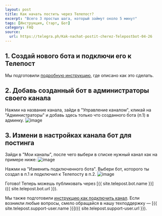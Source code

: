 ```yaml
---
layout: post
title: Как начать постить через Телепост?
excerpt: "Всего 3 простых шага, который займут около 5 минут"
tags: [Инструкция, Старт, Бот]
category: FAQ
source:
  url: https://telegra.ph/Kak-nachat-postit-cherez-Telepostbot-04-26
---
```


## 1. Создай нового бота и подключи его к Телепост

Мы подготовили [подробную инструкцию](_posts/2019-04-26-personal-bot-for-telepost.md), где описано как это сделать.

## 2. Добавь созданный бот в администраторы своего канала

Нажми на название канала, зайди в "Управление каналом", кликай на "Администраторы" и добавь здесь только что созданного бота (п.1) в админку.
![image](https://user-images.githubusercontent.com/24430718/106378979-c16a4980-63b9-11eb-9721-3233b19b308d.png)

## 3. Измени в настройках канала бот для постинга

Зайди в "Мои каналы", после чего выбери в списке нужный канал как на примере ниже:
![image](https://user-images.githubusercontent.com/24430718/106379002-f6769c00-63b9-11eb-86ff-53510a2fc498.png)

Нажми на "Изменить подключенного бота". Выбери бот, которого ты создал в п.1 и подключил к Телепосту в п.2.
![image](https://user-images.githubusercontent.com/24430718/106379045-54a37f00-63ba-11eb-97f7-27f0e7da55cb.png)

Готово! Теперь можешь публиковать через [{{ site.telepost.bot.name }}]({{ site.telepost.bot.url }}).

Мы также подготовили [инструкцию как подключить канал](_posts/2019-04-26-add-channel-in-telepostbot.md).
Если возникли любые вопросы, смело обращайся в нашу техподдержку — [{{ site.telepost.support-user.name }}]({{ site.telepost.support-user.url }}).
